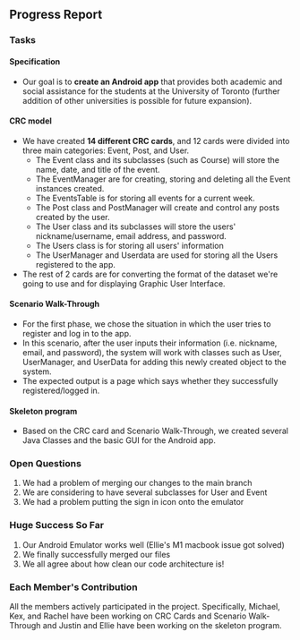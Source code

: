## Progress Report

### Tasks
#### Specification
- Our goal is to **create an Android app** that provides both academic and
  social assistance for the students at the University of Toronto (further addition of 
  other universities is possible for future expansion).

#### CRC model 
- We have created **14 different CRC cards**, and 12 cards were divided into three main categories: 
Event, Post, and User. 
  - The Event class and its subclasses (such as Course) will store the name, date, and title of the event. 
  - The EventManager are for creating, storing and deleting all the Event instances created. 
  - The EventsTable is for storing all events for a current week.
  - The Post class and PostManager will create and control any posts created by the user. 
  - The User class and its subclasses will store the users' nickname/username, email address, and password. 
  - The Users class is for storing all users' information
  - The UserManager and Userdata are used for storing all the Users registered to the app. 
- The rest of 2 cards are for converting the format of the dataset we're going to use and 
for displaying Graphic User Interface. 

#### Scenario Walk-Through
- For the first phase, we chose the situation in which the user tries to register and log in to the app. 
- In this scenario, after the user inputs their information (i.e. nickname, email, and password), the system will 
work with classes such as User, UserManager, and UserData for adding this newly created object to the system. 
- The expected output is a page which says whether they successfully registered/logged in. 

#### Skeleton program
- Based on the CRC card and Scenario Walk-Through, we created several Java Classes and the basic GUI for the Android app. 


### Open Questions
1. We had a problem of merging our changes to the main branch
2. We are considering to have several subclasses for User and Event
3. We had a problem putting the sign in icon onto the emulator


### Huge Success So Far
1. Our Android Emulator works well (Ellie's M1 macbook issue got solved)
2. We finally successfully merged our files
4. We all agree about how clean our code architecture is!


### Each Member's Contribution
All the members actively participated in the project. Specifically, 
Michael, Kex, and Rachel have been working on CRC Cards and Scenario Walk-Through
and Justin and Ellie have been working on the skeleton program. 
